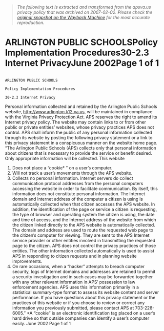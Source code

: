 > *The following text is extracted and transformed from the apsva.us privacy policy that was archived on 2007-02-02. Please check the [original snapshot on the Wayback Machine](https://web.archive.org/web/20070202145243id_/http%3A//www.arlington.k12.va.us/schoolboard/sbp/Administrative/30-2.3-internetprivacy-PIP.pdf) for the most accurate reproduction.*

# ARLINGTON PUBLIC SCHOOLSPolicy Implementation Procedures30-2.3 Internet PrivacyJune 2002Page 1 of 1

                                                                                 ARLINGTON PUBLIC SCHOOLS
                                                                                   Policy Implementation Procedures
                                                                                                   30-2.3 Internet Privacy
Personal information collected and retained by the Arlington Public Schools website,
http://www.arlington.k12.va.us, will be maintained in compliance with the Virginia Privacy
Protection Act. APS reserves the right to amend its Internet privacy policy. The website may
contain links to or from other public or private entities’ websites, whose privacy practices APS
does not control. APS shall inform the public of any personal information collected through its
website by posting the following privacy statement or a link to this privacy statement in a
conspicuous manner on the website home page.
“The Arlington Public Schools (APS) collects only that personal information about citizens that
is necessary to provide the service or benefit desired. Only appropriate information will be
collected. This website
1. Does not place a “cookie* ” on a user’s computer.
2. Will not track a user’s movements through the APS website.
3. Collects no personal information. Internet servers do collect communication protocol
    addresses from the personal computers accessing the website in order to facilitate
    communication. By itself, this information does not constitute personal information. The
    Internet domain and Internet address of the computer a citizen is using is automatically
    collected when that citizen accesses the APS website. In addition, the identification of the
    page or service a citizen is requesting, the type of browser and operating system the citizen is
    using, the date and time of access, and the Internet address of the website from which the
    citizen linked directly to the APS website is automatically collected. The domain and
    address are used to route the requested web page to the citizen’s computer for viewing. They
    are sent to the APS Internet service provider or other entities involved in transmitting the
    requested page to the citizen. APS does not control the privacy practices of those entities.
    The other information collected automatically is used to assist APS in responding to citizen
    requests and in planning website improvements.
4. On rare occasions, when a “hacker” attempts to breach computer security, logs of Internet
    domains and addresses are retained to permit a security investigation and in such cases may
    be forwarded together with any other relevant information in APS’ possession to law
    enforcement agencies. APS uses this information primarily in a statistical summary-type
    format to assess its website content and server performance.
If you have questions about this privacy statement or the practices of this website or if you
choose to review or correct any information you previously submitted, please contact APS at
703-228-6005.”
*A “cookie” is an electronic identification tag placed on a user’s hard drive so that outside companies can identify a user’s
  computer easily.
June 2002                                                                                                           Page 1 of 1
